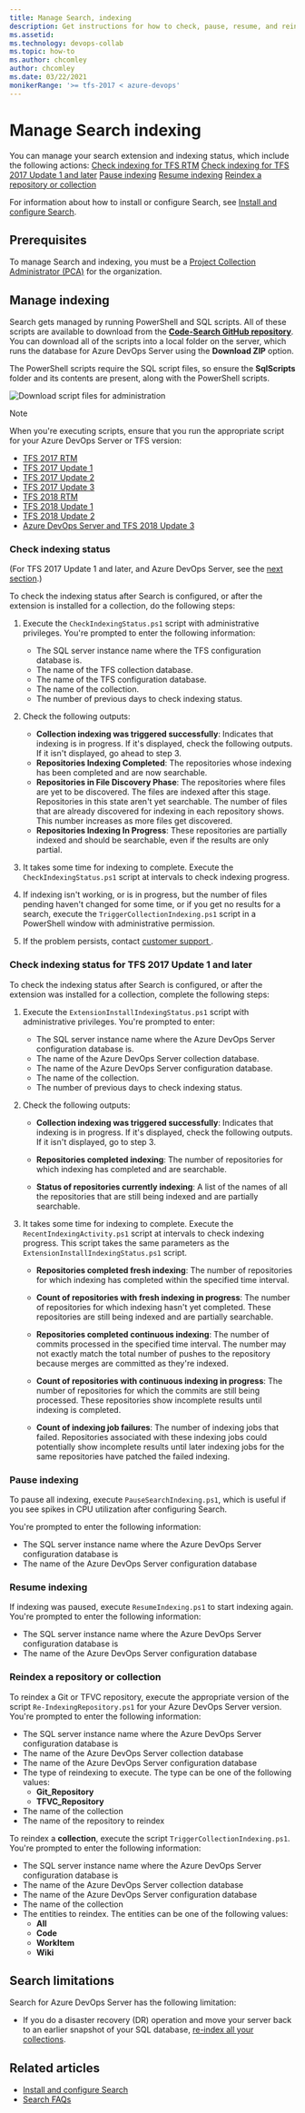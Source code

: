 ```yaml
---
title: Manage Search, indexing
description: Get instructions for how to check, pause, resume, and reindex a repository or collection.
ms.assetid: 
ms.technology: devops-collab
ms.topic: how-to
ms.author: chcomley
author: chcomley
ms.date: 03/22/2021
monikerRange: '>= tfs-2017 < azure-devops'
---
```


# Manage Search indexing

You can manage your search extension and indexing status, which include the following actions:
[Check indexing for TFS RTM](#check-indexing-status-for-tfs-2017-rtm)
[Check indexing for TFS 2017 Update 1 and later](#check-indexing-status-for-tfs-2017-update-1-and-later)
[Pause indexing](#pause-indexing)
[Resume indexing](#resume-indexing)
[Reindex a repository or collection](#reindex-a-repository-or-collection)

For information about how to install or configure Search, see [Install and configure Search](install-configure-search.md).

## Prerequisites

To manage Search and indexing, you must be a [Project Collection Administrator (PCA)](../../user-guide/project-admin-tutorial.md) for the organization.

## Manage indexing

Search gets managed by running PowerShell and SQL scripts. All of these scripts are available to download from the **[Code-Search GitHub repository](https://github.com/Microsoft/Code-Search)**. You can download all of the scripts into a local folder on the server, which runs the database for Azure DevOps Server using the **Download ZIP** option. 

The PowerShell scripts require the SQL script files, so ensure the **SqlScripts** folder and its contents are present, along with the PowerShell scripts.

![Download script files for administration](media/administration/script-filesv2.png)

> [!NOTE]
> When you're executing scripts, ensure that you run the appropriate script for your Azure DevOps Server or TFS version:
> 
> * [TFS 2017 RTM](https://github.com/Microsoft/Code-Search/tree/master/TFS_2017RTW)
> * [TFS 2017 Update 1](https://github.com/Microsoft/Code-Search/tree/master/TFS_2017Update1)
> * [TFS 2017 Update 2](https://github.com/Microsoft/Code-Search/tree/master/TFS_2017Update2)
> * [TFS 2017 Update 3](https://github.com/Microsoft/Code-Search/tree/master/TFS_2017Update3)
> * [TFS 2018 RTM](https://github.com/Microsoft/Code-Search/tree/master/TFS_2018RTW)
> * [TFS 2018 Update 1](https://github.com/Microsoft/Code-Search/tree/master/TFS_2018Update1)
> * [TFS 2018 Update 2](https://github.com/Microsoft/Code-Search/tree/master/TFS_2018Update2)
> * [Azure DevOps Server and TFS 2018 Update 3](https://github.com/Microsoft/Code-Search/tree/master/TFS_2018Update3)

### Check indexing status

(For TFS 2017 Update 1 and later, and Azure DevOps Server, see the [next section](#check-indexing-status-for-tfs-2017-update-1-and-later).)

To check the indexing status after Search is configured, or after the extension is installed for a collection, do the following steps:

1. Execute the `CheckIndexingStatus.ps1` script with administrative privileges. 
   You're prompted to enter the following information:

   - The SQL server instance name where the TFS configuration database is.
   - The name of the TFS collection database.
   - The name of the TFS configuration database.
   - The name of the collection.
   - The number of previous days to check indexing status.<p />

2. Check the following outputs:
 
   - **Collection indexing was triggered successfully**: Indicates that indexing is in progress. If it's displayed, check the following outputs. If it isn't displayed, go ahead to step 3. 
   - **Repositories Indexing Completed**: The repositories whose indexing has been completed and are now searchable.  
   - **Repositories in File Discovery Phase**: The repositories where files are yet to be discovered. The files are indexed after this stage. Repositories in this state aren't yet searchable. The number of files that are already discovered for indexing in each repository shows. This number increases as more files get discovered. 
   - **Repositories Indexing In Progress**: These repositories are partially indexed and should be searchable, even if the results are only partial.
 
3. It takes some time for indexing to complete. Execute the `CheckIndexingStatus.ps1` script at intervals to check indexing progress.

4. If indexing isn't working, or is in progress, but the number of files pending haven't changed for some time, or if you get no results for a search, execute the `TriggerCollectionIndexing.ps1` script in a PowerShell window with administrative permission. 

5. If the problem persists, contact [customer support ](https://developercommunity.visualstudio.com/spaces/21/index.html). 

### Check indexing status for TFS 2017 Update 1 and later

To check the indexing status after Search is configured, or after the extension was installed for a collection, complete the following steps:

1. Execute the `ExtensionInstallIndexingStatus.ps1` script with administrative privileges. 
   You're prompted to enter:

   - The SQL server instance name where the Azure DevOps Server configuration database is.
   - The name of the Azure DevOps Server collection database.
   - The name of the Azure DevOps Server configuration database.
   - The name of the collection.
   - The number of previous days to check indexing status.<p />
 
2. Check the following outputs:

   - **Collection indexing was triggered successfully**: Indicates that 
     indexing is in progress. If it's displayed, check the following outputs.
     If it isn't displayed, go to step 3. 

   - **Repositories completed indexing**: The number of repositories for which indexing has completed and are searchable.
    
   - **Status of repositories currently indexing**: A list of the names of all the repositories that are still being indexed and are partially searchable.<p />
 
3. It takes some time for indexing to complete. Execute the `RecentIndexingActivity.ps1` script at intervals to check indexing progress. This script takes the same parameters as the `ExtensionInstallIndexingStatus.ps1` script.

   - **Repositories completed fresh indexing**: The number of repositories for which indexing has completed within the specified time interval.

   - **Count of repositories with fresh indexing in progress**: The number of repositories for which indexing hasn't yet completed. These repositories are still being indexed and are partially searchable.

   - **Repositories completed continuous indexing**: The number of commits processed in the specified time interval. The number may not exactly match the total number of pushes to the repository because merges are committed as they're indexed.

   - **Count of repositories with continuous indexing in progress**: The number of repositories for which the commits are still being processed. These repositories show incomplete results until indexing is completed.<p />
   
   - **Count of indexing job failures**: The number of indexing jobs that failed. Repositories associated with these indexing jobs could potentially show incomplete results until later indexing jobs for the same repositories have patched the failed indexing.<p />

<a name="pause-index"></a>

### Pause indexing

To pause all indexing, execute `PauseSearchIndexing.ps1`, which is useful if you see spikes in CPU utilization after configuring Search.

You're prompted to enter the following information:

* The SQL server instance name where the Azure DevOps Server configuration database is
* The name of the Azure DevOps Server configuration database

<a name="resume-index"></a>

### Resume indexing

If indexing was paused, execute `ResumeIndexing.ps1` to start indexing again. 
You're prompted to enter the following information:

* The SQL server instance name where the Azure DevOps Server configuration database is
* The name of the Azure DevOps Server configuration database

<a name="re-index"></a>

### Reindex a repository or collection

To reindex a Git or TFVC repository, execute the appropriate
version of the script `Re-IndexingRepository.ps1` for your Azure DevOps Server version. 
You're prompted to enter the following information:

* The SQL server instance name where the Azure DevOps Server configuration database is
* The name of the Azure DevOps Server collection database
* The name of the Azure DevOps Server configuration database
* The type of reindexing to execute. The type can be one of the following values:
  - **Git\_Repository**
  - **TFVC\_Repository**
* The name of the collection
* The name of the repository to reindex

To reindex a **collection**, execute the script `TriggerCollectionIndexing.ps1`. 
You're prompted to enter the following information:

* The SQL server instance name where the Azure DevOps Server configuration database is
* The name of the Azure DevOps Server collection database
* The name of the Azure DevOps Server configuration database
* The name of the collection
* The entities to reindex. The entities can be one of the following values:
  - **All**
  - **Code**
  - **WorkItem**
  - **Wiki**

## Search limitations

Search for Azure DevOps Server has the following limitation: 

* If you do a disaster recovery (DR) operation and move your server back to an earlier snapshot of your SQL database, [re-index all your collections](manage-search.md#reindex-a-repository-or-collection).

## Related articles

- [Install and configure Search](install-configure-search.md)
- [Search FAQs](faq-search.yml)

